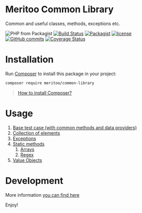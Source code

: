 # Meritoo Common Library

Common and useful classes, methods, exceptions etc.

![PHP from Packagist](https://img.shields.io/packagist/php-v/meritoo/common-library.svg?style=flat-square)
[![Build Status](https://travis-ci.com/meritoo/common-library.svg?branch=master&style=flat-square)](https://travis-ci.com/meritoo/common-library)
[![Packagist](https://img.shields.io/packagist/v/meritoo/common-library.svg?style=flat-square)](https://packagist.org/packages/meritoo/common-library)
[![license](https://img.shields.io/github/license/meritoo/common-library.svg?style=flat-square)](https://github.com/meritoo/common-library)
[![GitHub commits](https://img.shields.io/github/commits-since/meritoo/common-library/0.0.1.svg?style=flat-square)](https://github.com/meritoo/common-library)
[![Coverage Status](https://coveralls.io/repos/github/meritoo/common-library/badge.svg?branch=master&style=flat-square)](https://coveralls.io/github/meritoo/common-library)

# Installation

Run [Composer](https://getcomposer.org) to install this package in your project:

```bash
composer require meritoo/common-library
```

> [How to install Composer?](https://getcomposer.org/download)

# Usage

1. [Base test case (with common methods and data providers)](docs/Base-test-case.md)
2. [Collection of elements](docs/Collection/Collection.md)
3. [Exceptions](docs/Static-methods.md)
4. [Static methods](docs/Static-methods.md)
   1. [Arrays](docs/Static-methods/Arrays.md)
   2. [Regex](docs/Static-methods/Regex.md)
5. [Value Objects](docs/Value-Objects.md)

# Development

More information [you can find here](docs/Development.md)

Enjoy!
